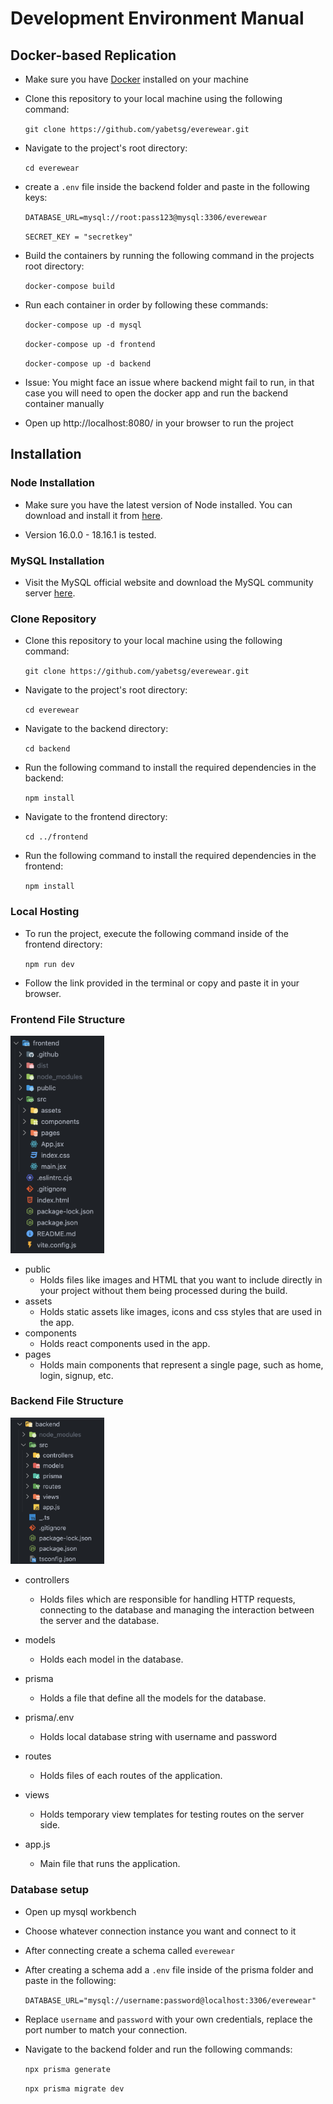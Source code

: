 # Development Environment Manual
## Docker-based Replication
 - Make sure you have <a href="https://docs.docker.com/get-docker/">Docker</a> installed on your machine
 -  Clone this repository to your local machine using the following command:

    `git clone https://github.com/yabetsg/everewear.git`
- Navigate to the project's root directory:

    `cd everewear`


- create a `.env` file inside the backend folder and paste in the following keys:

    `DATABASE_URL=mysql://root:pass123@mysql:3306/everewear`

    `SECRET_KEY = "secretkey"`

- Build the containers by running the following command in the projects root directory:

    `docker-compose build`
- Run each container in order by following these commands:

    `docker-compose up -d mysql`

  `docker-compose up -d frontend`
  
    `docker-compose up -d backend`

- Issue: You might face an issue where backend might fail to run, in that case you will need to open the docker app and run the backend container manually

  
- Open up http://localhost:8080/ in your browser to run the project


## Installation

### Node Installation

- Make sure you have the latest version of Node installed. You can download and install it from <a href="https://nodejs.org/en/download">here</a>.

- Version 16.0.0 - 18.16.1 is tested.


### MySQL Installation

- Visit the MySQL official website and download the MySQL community server <a href="https://dev.mysql.com/downloads/mysql/">here</a>.



### Clone Repository

-  Clone this repository to your local machine using the following command:

    `git clone https://github.com/yabetsg/everewear.git`
- Navigate to the project's root directory:
    
    `cd everewear`
- Navigate to the backend directory:
    
    `cd backend`
-  Run the following command to install the required dependencies in the backend:

     `npm install`
- Navigate to the frontend directory:
    
    `cd ../frontend`
-  Run the following command to install the required dependencies in the frontend:

     `npm install`

### Local Hosting

- To run the project, execute the following command inside of the frontend directory:

    `npm run dev`
- Follow the link provided in the terminal or copy and paste it in your browser.

### Frontend File Structure

<img src="./pictures/frontend-structure.png" width="150"></img>
- public
    - Holds files like images and HTML that you want to include directly in your project without them being processed during the build.
- assets
    - Holds static assets like images, icons and css styles that are used in the app.
- components
    - Holds react components used in the app.
- pages
    - Holds main components that represent a single page, such as home, login, signup, etc.

### Backend File Structure

<img src="./pictures/backend-structure.png" width="150"></img>

- controllers 
    -  Holds files which are responsible for handling HTTP requests, connecting to the database and managing the interaction between the server and the database.

- models 
    - Holds each model in the database.

- prisma 
    - Holds a file that define all the models for the database.

- prisma/.env
    - Holds local database string with username and password

- routes
    - Holds files of each routes of the application.

- views
    - Holds temporary view templates for testing routes on the server side.

- app.js
    - Main file that runs the application.

### Database setup

 - Open up mysql workbench 
 - Choose whatever connection instance you want and connect to it
 - After connecting create a schema called `everewear`
 - After creating a schema add a `.env` file inside of the prisma folder and paste in the following:

    `DATABASE_URL="mysql://username:password@localhost:3306/everewear"`
    
- Replace `username` and  `password` with your own credentials, replace the port number to match your connection.

- Navigate to the backend folder and run the following commands:
   
    `npx prisma generate`
    
    `npx prisma migrate dev`

